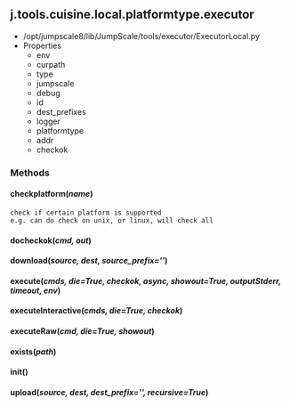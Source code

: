 <!-- toc -->
## j.tools.cuisine.local.platformtype.executor

- /opt/jumpscale8/lib/JumpScale/tools/executor/ExecutorLocal.py
- Properties
    - env
    - curpath
    - type
    - jumpscale
    - debug
    - id
    - dest_prefixes
    - logger
    - platformtype
    - addr
    - checkok

### Methods

#### checkplatform(*name*) 

```
check if certain platform is supported
e.g. can do check on unix, or linux, will check all

```

#### docheckok(*cmd, out*) 

#### download(*source, dest, source_prefix=''*) 

#### execute(*cmds, die=True, checkok, async, showout=True, outputStderr, timeout, env*) 

#### executeInteractive(*cmds, die=True, checkok*) 

#### executeRaw(*cmd, die=True, showout*) 

#### exists(*path*) 

#### init() 

#### upload(*source, dest, dest_prefix='', recursive=True*) 

